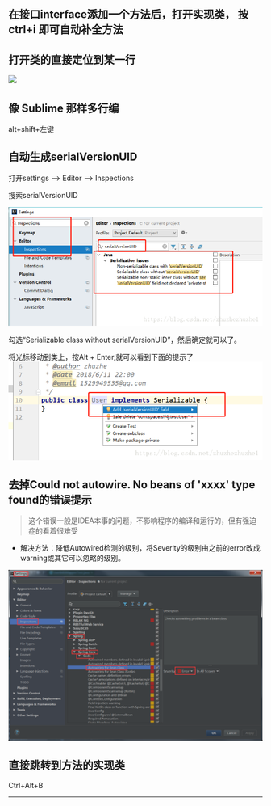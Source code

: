 
## 在接口interface添加一个方法后，打开实现类， 按ctrl+i 即可自动补全方法

## 打开类的直接定位到某一行

![](md-2.png)

## 像 Sublime 那样多行编

alt+shift+左键

## 自动生成serialVersionUID

打开settings  --> Editor --> Inspections

搜索serialVersionUID

![](2019-12-24-22-23-56.png)

勾选“Serializable class without serialVersionUID”，然后确定就可以了。

将光标移动到类上，按Alt + Enter,就可以看到下面的提示了
![](2019-12-24-22-24-53.png)



## 去掉Could not autowire. No beans of 'xxxx' type found的错误提示

> 这个错误一般是IDEA本事的问题，不影响程序的编译和运行的，但有强迫症的看着很难受

- 解决方法：降低Autowired检测的级别，将Severity的级别由之前的error改成warning或其它可以忽略的级别。

![](2020-01-04-19-36-51.png)


## 直接跳转到方法的实现类

Ctrl+Alt+B

---